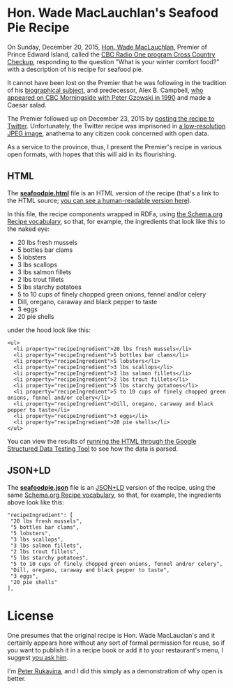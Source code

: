 # Hon. Wade MacLauchlan's Seafood Pie Recipe

On Sunday, December 20, 2015, [Hon. Wade MacLauchlan](http://www.gov.pe.ca/premier/), Premier of Prince Edward Island, called the [CBC Radio One program Cross Country Checkup](http://betterembedder.appspot.com/?q=2680704463), responding to the question "What is your winter comfort food?" with a description of his recipe for seafood pie.

It cannot have been lost on the Premier that he was following in the tradition of his [biographical subject](http://alexbcampbell.com/), and predecessor, Alex B. Campbell, [who appeared on CBC Morningside with Peter Gzowski in 1990](http://www.cbc.ca/archives/entry/pei-elections-chief-chef-joe-ghiz) and made a Caesar salad.

The Premier followed up on December 23, 2015 by [posting the recipe to Twitter](https://twitter.com/wademaclauchlan/status/679678844639547392). Unfortunately, the Twitter recipe was imprisoned in [a low-resolution JPEG image](seafoodpie.jpg), anathema to any citizen cook concerned with open data.

As a service to the province, thus, I present the Premier's recipe in various open formats, with hopes that this will aid in its flourishing.

## HTML

The **[seafoodpie.html](seafoodpie.html)** file is an HTML version of the recipe (that's a link to the HTML source; [you can see a human-readable version here](http://seafoodpie.s3-website-us-east-1.amazonaws.com/seafoodpie.html)).

In this file, the recipe components wrapped in RDFa, using [the Schema.org Recipe vocabulary](https://schema.org/Recipe), so that, for example, the ingredients that look like this to the naked eye:

* 20 lbs fresh mussels
* 5 bottles bar clams
* 5 lobsters
* 3 lbs scallops
* 3 lbs salmon fillets
* 2 lbs trout fillets
* 5 lbs starchy potatoes
* 5 to 10 cups of finely chopped green onions, fennel and/or celery
* Dill, oregano, caraway and black pepper to taste
* 3 eggs
* 20 pie shells

under the hood look like this:

    <ul>
      <li property="recipeIngredient">20 lbs fresh mussels</li>
      <li property="recipeIngredient">5 bottles bar clams</li>
      <li property="recipeIngredient">5 lobsters</li>
      <li property="recipeIngredient">3 lbs scallops</li>
      <li property="recipeIngredient">3 lbs salmon fillets</li>
      <li property="recipeIngredient">2 lbs trout fillets</li>
      <li property="recipeIngredient">5 lbs starchy potatoes</li>
      <li property="recipeIngredient">5 to 10 cups of finely chopped green onions, fennel and/or celery</li>
      <li property="recipeIngredient">Dill, oregano, caraway and black pepper to taste</li>
      <li property="recipeIngredient">3 eggs</li>
      <li property="recipeIngredient">20 pie shells</li>
    </ul>

You can view the results of [running the HTML through the Google Structured Data Testing Tool](https://developers.google.com/structured-data/testing-tool/?url=https://raw.githubusercontent.com/reinvented/seafoodpie/master/seafoodpie.html) to see how the data is parsed.

## JSON+LD

The **[seafoodpie.json](seafoodpie.json)** file is an [JSON+LD](http://json-ld.org/) version of the recipe, using the same [Schema.org Recipe vocabulary](https://schema.org/Recipe), so that, for example, the ingredients above look like this:

	"recipeIngredient": [
	 "20 lbs fresh mussels",
	 "5 bottles bar clams",
	 "5 lobsters",
	 "3 lbs scallops",
	 "3 lbs salmon fillets",
	 "2 lbs trout fillets",
	 "5 lbs starchy potatoes",
	 "5 to 10 cups of finely chopped green onions, fennel and/or celery",
	 "Dill, oregano, caraway and black pepper to taste",
	 "3 eggs",
	 "20 pie shells"
	],

# License

One presumes that the original recipe is Hon. Wade MacLauclan's and it certainly appears here without any sort of formal permission for reuse, so if you want to publish it in a recipe book or add it to your restaurant's menu, I suggest [you ask him](http://www.gov.pe.ca/premier/index.php3?number=1029925&lang=E).

I'm [Peter Rukavina](http://ruk.ca/), and I did this simply as a demonstration of why open is better.
